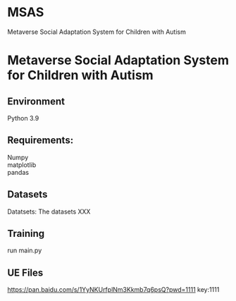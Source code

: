 # MSAS
Metaverse Social Adaptation System for Children with Autism
# Metaverse Social Adaptation System for Children with Autism 
## Environment
Python 3.9

## Requirements: 
Numpy  
matplotlib  
pandas  


## Datasets
Datatsets: The datasets XXX
## Training
run main.py

## UE Files
https://pan.baidu.com/s/1YyNKUrfplNm3Kkmb7q6psQ?pwd=1111 
key:1111 
